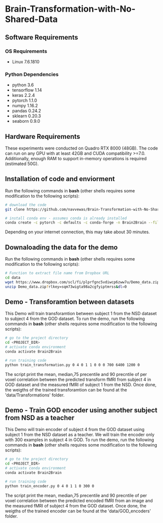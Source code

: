 # Brain-Transformation-with-No-Shared-Data


## Software Requirements
### OS Requirements
* Linux 7.6.1810

### Python Dependencies
* python 3.6
* tensorflow 1.14
* keras 2.2.4
* pytorch 1.1.0
* numpy 1.16.2
* pandas 0.24.2
* sklearn 0.20.3
* seaborn 0.9.0

## Hardware Requirements
These experiments were conducted on Quadro RTX 8000 (48GB). The code can run on any GPU with at least 42GB and CUDA
compatibility >=7.0.
Additionally, enough RAM to support in-memory operations is required (estimated 50G).

## Installation of code and enviorment
Run the following commands in **bash** (other shells requires some modification to the following scripts):
```bash
# download the code
git clone https://github.com/navvewas/Brain-Transformation-with-No-Shared-Data.git

# install conda env - assumes conda is already installed
conda create -c pytorch -c defaults -c conda-forge -n Brain2Brain --file env.yml
```
Depending on your internet connection, this may take about 30 minutes.

## Downaloading the data for the demo
Run the following commands in **bash** (other shells requires some modification to the following scripts):
```bash
# Function to extract file name from Dropbox URL
cd data
wget https://www.dropbox.com/scl/fi/plprfgnc5vdiwcp6zww7u/Demo_data.zip?rlkey=sqm73wigta98a2cgfyiptmrss&dl=0
unzip Demo_data.zip?rlkey=sqm73wigta98a2cgfyiptmrss&dl=0

```


## Demo - Transforamtion between datasets
This Demo will train transforamtion between subject 1 from the NSD dataset to subject 4 from the GOD dataset.
 To run the demo, run the following commands in **bash** (other shells requires some modification to the following scripts):
```bash
# go to the project directory
cd <PROJECT_DIR>
# activate conda environment
conda activate Brain2Brain

# run training code
python train_transformation.py 0 4 0 1 1 0 0 0 700 6400 1200 0

```
The script print the mean, median,75 precentile and 90 precntile of per voxel correlation between the predicted transform fMRI from subject 4 in GOD dataset and the measured fMRI of subject 1 from the NSD.
Once done, the weigths of the trained transforamtion can be found at the 'data/Transformations' folder.

## Demo - Train GOD encoder using another subject from NSD as a teacher

This Demo will train encoder of subject 4 from the GOD dataset using subject 1 from the NSD dataset as a teacher. We will train the encoder only with 300 examples in subject 4 in GOD.
 To run the demo, run the following commands in **bash** (other shells requires some modification to the following scripts):
```bash
# go to the project directory
cd <PROJECT_DIR>
# activate conda environment
conda activate Brain2Brain

# run training code
python train_encoder.py 0 4 0 1 1 0 300 0
```
The script print the mean, median,75 precentile and 90 precntile of per voxel correlation between the predicted encoded fMRI from an image and the measured fMRI of subject 4 from the GOD dataset.
Once done, the weigths of the trained encoder can be found at the 'data/GOD_encoders' folder.

